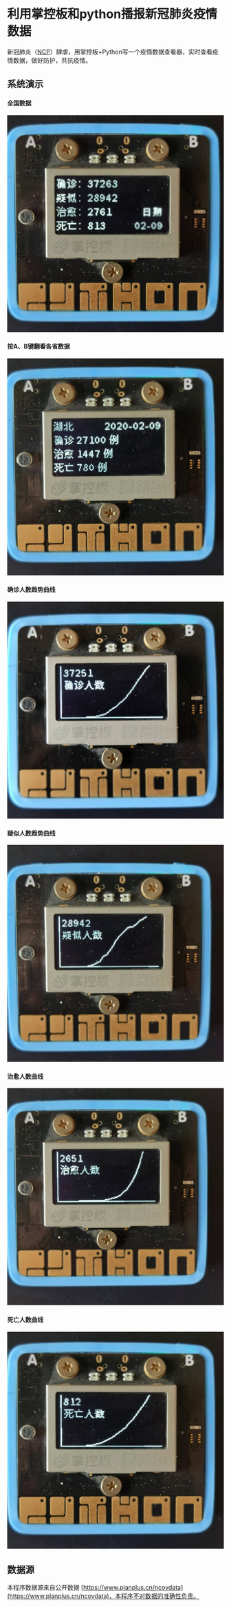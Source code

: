 # 利用掌控板和python播报新冠肺炎疫情数据

新冠肺炎（[NCP]([https://baike.baidu.com/item/%E6%96%B0%E5%9E%8B%E5%86%A0%E7%8A%B6%E7%97%85%E6%AF%92%E8%82%BA%E7%82%8E/24282529](https://baike.baidu.com/item/新型冠状病毒肺炎/24282529))）肆虐，用掌控板+Python写一个疫情数据查看器，实时查看疫情数据，做好防护，共抗疫情。

## 系统演示

#### 全国数据

![screenshot5](./screenshot/screenshot5.jpg)

####  

#### 按A、B键翻看各省数据

![screenshot5](./screenshot/screenshot6.jpg)



#### 确诊人数趋势曲线

![screenshot5](./screenshot/screenshot1.jpg)



#### 疑似人数趋势曲线

![screenshot5](./screenshot/screenshot2.jpg)



#### 治愈人数曲线

![screenshot5](./screenshot/screenshot3.jpg)



#### 死亡人数曲线

![screenshot5](./screenshot/screenshot4.jpg)



## 数据源

本程序数据源来自公开数据 [https://www.planplus.cn/ncovdata](https://www.planplus.cn/ncovdata)，本程序不对数据的准确性负责。
